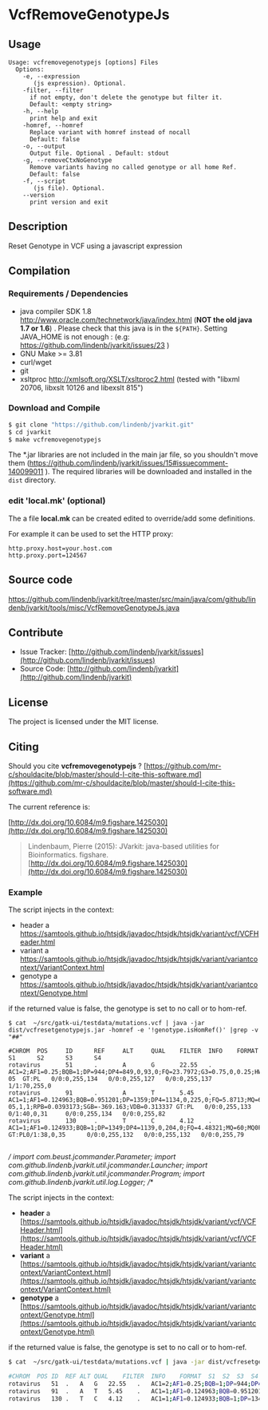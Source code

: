 # VcfRemoveGenotypeJs


## Usage

```
Usage: vcfremovegenotypejs [options] Files
  Options:
    -e, --expression
       (js expression). Optional.
    -filter, --filter
      if not empty, don't delete the genotype but filter it.
      Default: <empty string>
    -h, --help
      print help and exit
    -homref, --homref
      Replace variant with homref instead of nocall
      Default: false
    -o, --output
      Output file. Optional . Default: stdout
    -g, --removeCtxNoGenotype
      Remove variants having no called genotype or all home Ref.
      Default: false
    -f, --script
       (js file). Optional.
    --version
      print version and exit

```


## Description

Reset Genotype in VCF using a javascript expression

## Compilation

### Requirements / Dependencies

* java compiler SDK 1.8 http://www.oracle.com/technetwork/java/index.html (**NOT the old java 1.7 or 1.6**) . Please check that this java is in the `${PATH}`. Setting JAVA_HOME is not enough : (e.g: https://github.com/lindenb/jvarkit/issues/23 )
* GNU Make >= 3.81
* curl/wget
* git
* xsltproc http://xmlsoft.org/XSLT/xsltproc2.html (tested with "libxml 20706, libxslt 10126 and libexslt 815")


### Download and Compile

```bash
$ git clone "https://github.com/lindenb/jvarkit.git"
$ cd jvarkit
$ make vcfremovegenotypejs
```

The *.jar libraries are not included in the main jar file, so you shouldn't move them (https://github.com/lindenb/jvarkit/issues/15#issuecomment-140099011 ).
The required libraries will be downloaded and installed in the `dist` directory.

### edit 'local.mk' (optional)

The a file **local.mk** can be created edited to override/add some definitions.

For example it can be used to set the HTTP proxy:

```
http.proxy.host=your.host.com
http.proxy.port=124567
```
## Source code 

[https://github.com/lindenb/jvarkit/tree/master/src/main/java/com/github/lindenb/jvarkit/tools/misc/VcfRemoveGenotypeJs.java
](https://github.com/lindenb/jvarkit/tree/master/src/main/java/com/github/lindenb/jvarkit/tools/misc/VcfRemoveGenotypeJs.java
)
## Contribute

- Issue Tracker: [http://github.com/lindenb/jvarkit/issues](http://github.com/lindenb/jvarkit/issues)
- Source Code: [http://github.com/lindenb/jvarkit](http://github.com/lindenb/jvarkit)

## License

The project is licensed under the MIT license.

## Citing

Should you cite **vcfremovegenotypejs** ? [https://github.com/mr-c/shouldacite/blob/master/should-I-cite-this-software.md](https://github.com/mr-c/shouldacite/blob/master/should-I-cite-this-software.md)

The current reference is:

[http://dx.doi.org/10.6084/m9.figshare.1425030](http://dx.doi.org/10.6084/m9.figshare.1425030)

> Lindenbaum, Pierre (2015): JVarkit: java-based utilities for Bioinformatics. figshare.
> [http://dx.doi.org/10.6084/m9.figshare.1425030](http://dx.doi.org/10.6084/m9.figshare.1425030)





### Example

The script injects in the context:
 *  header a https://samtools.github.io/htsjdk/javadoc/htsjdk/htsjdk/variant/vcf/VCFHeader.html
 *  variant a https://samtools.github.io/htsjdk/javadoc/htsjdk/htsjdk/variant/variantcontext/VariantContext.html
 *  genotype a https://samtools.github.io/htsjdk/javadoc/htsjdk/htsjdk/variant/variantcontext/Genotype.html

if the returned value is false, the genotype is set to no call or to hom-ref.


```
$ cat  ~/src/gatk-ui/testdata/mutations.vcf | java -jar dist/vcfresetgenotypejs.jar -homref -e '!genotype.isHomRef()' |grep -v "##"

#CHROM  POS     ID      REF     ALT     QUAL    FILTER  INFO    FORMAT  S1      S2      S3      S4
rotavirus       51      .       A       G       22.55   .       AC1=2;AF1=0.25;BQB=1;DP=944;DP4=849,0,93,0;FQ=23.7972;G3=0.75,0,0.25;HWE=0.033921;MQ=60;MQ0F=0;MQB=1;PV4=1,1,1,1;RPB=0.993129;SGB=-61.9012;VDB=3.53678e-05  GT:PL   0/0:0,255,134   0/0:0,255,127   0/0:0,255,137   1/1:70,255,0
rotavirus       91      .       A       T       5.45    .       AC1=1;AF1=0.124963;BQB=0.951201;DP=1359;DP4=1134,0,225,0;FQ=5.8713;MQ=60;MQ0F=0;MQB=1;PV4=1,4.80825e-05,1,1;RPB=0.0393173;SGB=-369.163;VDB=0.313337 GT:PL   0/0:0,255,133   0/1:40,0,31     0/0:0,255,134   0/0:0,255,82
rotavirus       130     .       T       C       4.12    .       AC1=1;AF1=0.124933;BQB=1;DP=1349;DP4=1139,0,204,0;FQ=4.48321;MQ=60;MQ0F=0;MQB=1;PV4=1,1,1,1;RPB=0.762964;SGB=-335.275;VDB=0.00084636  GT:PL0/1:38,0,35      0/0:0,255,132   0/0:0,255,132   0/0:0,255,79


```


 */
import com.beust.jcommander.Parameter;
import com.github.lindenb.jvarkit.util.jcommander.Launcher;
import com.github.lindenb.jvarkit.util.jcommander.Program;
import com.github.lindenb.jvarkit.util.log.Logger;
/**
 
 The script injects in the context:

  * **header** a [https://samtools.github.io/htsjdk/javadoc/htsjdk/htsjdk/variant/vcf/VCFHeader.html](https://samtools.github.io/htsjdk/javadoc/htsjdk/htsjdk/variant/vcf/VCFHeader.html)
  * **variant** a [https://samtools.github.io/htsjdk/javadoc/htsjdk/htsjdk/variant/variantcontext/VariantContext.html](https://samtools.github.io/htsjdk/javadoc/htsjdk/htsjdk/variant/variantcontext/VariantContext.html)
  * **genotype** a [https://samtools.github.io/htsjdk/javadoc/htsjdk/htsjdk/variant/variantcontext/Genotype.html](https://samtools.github.io/htsjdk/javadoc/htsjdk/htsjdk/variant/variantcontext/Genotype.html)



if the returned value is false, the genotype is set to no call or to hom-ref.

```bash
$ cat  ~/src/gatk-ui/testdata/mutations.vcf | java -jar dist/vcfresetgenotypejs.jar -homref -e '!genotype.isHomRef()' |grep -v "##"

#CHROM	POS	ID	REF	ALT	QUAL	FILTER	INFO	FORMAT	S1	S2	S3	S4
rotavirus	51	.	A	G	22.55	.	AC1=2;AF1=0.25;BQB=1;DP=944;DP4=849,0,93,0;FQ=23.7972;G3=0.75,0,0.25;HWE=0.033921;MQ=60;MQ0F=0;MQB=1;PV4=1,1,1,1;RPB=0.993129;SGB=-61.9012;VDB=3.53678e-05	GT:PL	0/0:0,255,134	0/0:0,255,127	0/0:0,255,137	1/1:70,255,0
rotavirus	91	.	A	T	5.45	.	AC1=1;AF1=0.124963;BQB=0.951201;DP=1359;DP4=1134,0,225,0;FQ=5.8713;MQ=60;MQ0F=0;MQB=1;PV4=1,4.80825e-05,1,1;RPB=0.0393173;SGB=-369.163;VDB=0.313337	GT:PL	0/0:0,255,133	0/1:40,0,31	0/0:0,255,134	0/0:0,255,82
rotavirus	130	.	T	C	4.12	.	AC1=1;AF1=0.124933;BQB=1;DP=1349;DP4=1139,0,204,0;FQ=4.48321;MQ=60;MQ0F=0;MQB=1;PV4=1,1,1,1;RPB=0.762964;SGB=-335.275;VDB=0.00084636	GT:PL	0/1:38,0,35	0/0:0,255,132	0/0:0,255,132	0/0:0,255,79
```



 

